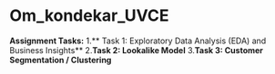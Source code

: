 # Om_kondekar_UVCE
**Assignment Tasks:**
1.** Task 1: Exploratory Data Analysis (EDA) and Business Insights**
2.**Task 2: Lookalike Model**
3.**Task 3: Customer Segmentation / Clustering**

